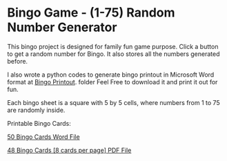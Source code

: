 # Bingo Game - (1-75) Random Number Generator



This bingo project is designed for family fun game purpose. Click a button to get a random number for Bingo. It also stores all the numbers generated before. 

I also wrote a python codes to generate bingo printout in Microsoft Word format at [Bingo Printout](./bingo_cards). folder Feel Free to download it and print it out for fun.

Each bingo sheet is a square with 5 by 5 cells, where numbers from 1 to 75 are randomly inside.

Printable Bingo Cards:

[50 Bingo Cards Word File]("./bingo_cards/50_bingo_sheet.docx")

[48 Bingo Cards [8 cards per page] PDF File]("./bingo_cards/48-p6_bingo_sheet.pdf")

